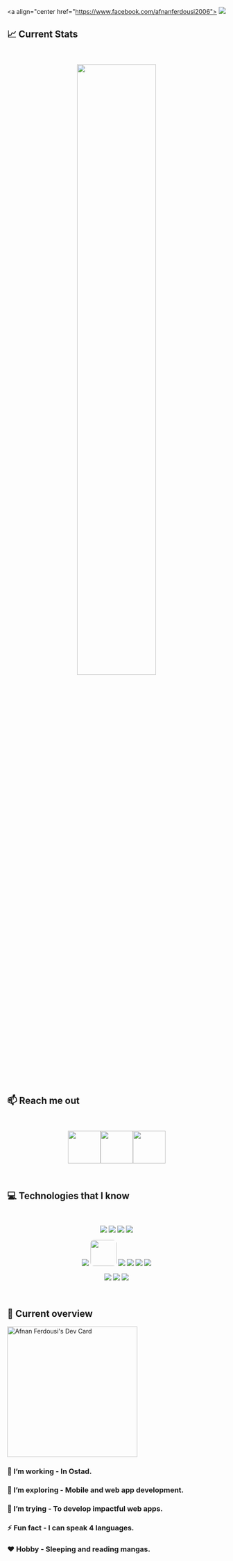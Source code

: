 <a align="center href="https://www.facebook.com/afnanferdousi2006">
<img src="https://i.ibb.co/gS6fpLX/Slice-1.png" />
</a>

## :chart_with_upwards_trend: Current Stats

<br />
<p align="center">
  <img width="60%" src="https://github-readme-streak-stats.herokuapp.com?user=AfnanFerdousi&theme=aura&fire=EB5454)](https://git.io/streak-stats" />
</p>

## :mailbox: Reach me out

<br />

[<p align="center"><img height="75" src="https://i.ibb.co/mSWzG5k/Linkedin.png">](https://www.linkedin.com/in/afnanferdousi550/)[<img height="75" src="https://i.ibb.co/MkLPMvs/Facebook.png">](https://www.facebook.com/afnanferdousi2006/)[<img height="75" src="https://i.ibb.co/BnJqQDY/Twitter.png"> </p>](https://twitter.com/afnan_ferdousi)

<br />

## :computer: Technologies that I know

<br>
<p align="center">
<img src="https://i.ibb.co/LRGrxXz/HTML.png"/>
<img src="https://i.ibb.co/Tv1hTPX/css.png"/>
<img src="https://i.ibb.co/y5ZQy5n/Java-Script.png"/>
<img src="https://i.ibb.co/VN2LQ48/c.png"/>
</p>
<p align="center">
<img src="https://i.ibb.co/X3bFjB7/react.png"/>
<img style="border-radius: 8px; width: 60px;" src="https://i.ibb.co/hCYDvwR/next.png"/>
<img src="https://i.ibb.co/z7CtCdr/sass.png"/>
<img src="https://i.ibb.co/nfxyBK4/tailwind.png"/>
<img src="https://i.ibb.co/Msy7s6k/Bootsrap.png"/>
<img src="https://i.ibb.co/zGy33LP/firebase.png"/>
</p>
<p align="center">
<img src="https://i.ibb.co/SNXx7j6/node.png"/>
<img src="https://i.ibb.co/KmgyfpD/express.png"/>
<img src="https://i.ibb.co/88twDYS/mongo.png"/>
</p><br/>

## :eyes: Current overview

<div align="left">
<a href="https://app.daily.dev/Afnan"><img src="https://api.daily.dev/devcards/db1b2e543ea545aabc7da2f898e9bcfa.png?r=o5u" width="300" alt="Afnan Ferdousi's Dev Card"/></a>
</div>

### 🔭 I’m working - In Ostad. 
### 🌱 I’m exploring - Mobile and web app development. 
### 🤔 I’m trying - To develop impactful web apps. 
### ⚡ Fun fact - I can speak 4 languages.
### ❤️ Hobby - Sleeping and reading mangas.


<br />
